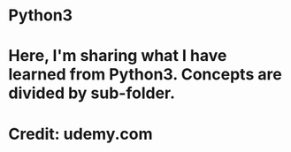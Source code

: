 # Python3

# Here, I'm sharing what I have learned from Python3. Concepts are divided by sub-folder.
# Credit: udemy.com
